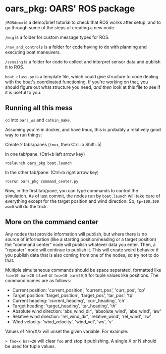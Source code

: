 # oars_pkg: OARS' ROS package

`/ROSdemo` is a demo/brief tutorial to check that ROS works after setup, and to go through some of the steps of creating a new node.

`/msg` is a folder for custom message types for ROS.

`/nav_and_controls` is a folder for code having to do with planning and executing boat maneuvers.

`/sensing` is a folder for code to collect and interpret sensor data and publish it to ROS.

`boat_class.py` is a template file, which could give structure to code dealing with the boat's coordinated functioning. If you're working on that, you should figure out what structure you need, *and then* look at this file to see if it is useful to you.

## Running all this mess

`cd` into `oars_ws` and `catkin_make`.

Assuming you're in docker, and have tmux, this is probably a relatively good way to run things:

Create 2 tabs/panes (`tmux`, then Ctrl+b Shift+5)

In one tab/pane: (Ctrl+b left arrow key)

`roslaunch oars_pkg boat.launch`

In the other tab/pane: (Ctrl+b right arrow key)

`rosrun oars_pkg command_center.py`

Now, in the first tab/pane, you can type commands to control the simulation. As of last commit, the nodes run by `boat.launch` will take care of everything except for the target position and wind direction. So, `tp=100,100 aw=0` will do the trick.

## More on the command center

Any nodes that provide information will publish, but where there is no source of information (like a starting position/heading or a target position) the "command center" node will publish whatever data you enter. Then, a "repeater" node will continue to publish it. This will create weird behavior if you publish data that is also coming from one of the nodes, so try not to do that.

Multiple simultaneous commands should be space separated, formatted like `foo=10 bar=20 bla=0` or `foo=10 bar=20,5` for tuple values like positions. The command names are as follows:

- Current position: 'current_position', 'current_pos', 'curr_pos', 'cp' 
- Target position: 'target_position', 'target_pos', 'tar_pos', 'tp'
- Current heading: 'current_heading', 'curr_heading', 'ch'
- Target heading: 'target_heading', 'tar_heading', 'th'
- Absolute wind direction: 'abs_wind_dir', 'absolute_wind', 'abs_wind', 'aw'
- Relative wind direction: 'rel_wind_dir', 'relative_wind', 'rel_wind', 'rw'
- Wind velocity: 'wind_velocity', 'wind_vel', 'wv', 'v'

Values of N/n/X/x will unset the given variable. For example:

`> foo=x bar=20` will clear `foo` and stop it publishing. A single X or N should be used for tuple values.


